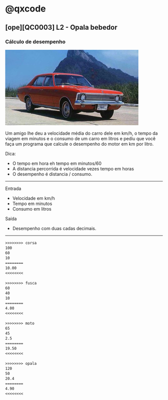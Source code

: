 # @qxcode
## [ope][QC0003] L2 - Opala bebedor
### Cálculo de desempenho

![](logo.jpg)

Um amigo lhe deu a velocidade média do carro dele em km/h, o tempo da viagem em minutos e o consumo de um carro em litros e pediu que você faça um programa que calcule o desempenho do motor em km por litro.

Dica: 

- O tempo em hora eh tempo em minutos/60
- A distancia percorrida é velocidade vezes tempo em horas
- O desempenho é distancia / consumo.

---
Entrada
- Velocidade em km/h
- Tempo em minutos
- Consumo em litros

Saída
- Desempenho com duas cadas decimais.

---

```
>>>>>>>> corsa
100
60
10
========
10.00
<<<<<<<<

>>>>>>>> fusca
60
40
10
========
4.00
<<<<<<<<

>>>>>>>> moto
65
45
2.5
========
19.50
<<<<<<<<

>>>>>>>> opala
120
50
20.4
========
4.90
<<<<<<<<

```